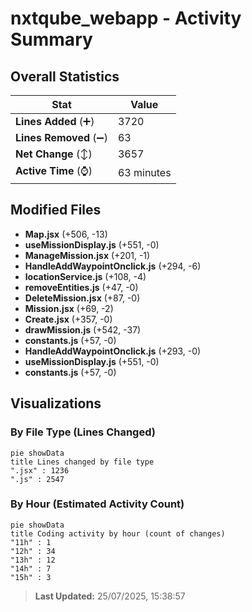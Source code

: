 # nxtqube_webapp - Activity Summary 

## Overall Statistics

| Stat                   | Value                                                             |
| ---------------------- | ----------------------------------------------------------------- |
| **Lines Added** (➕)   | 3720                                          |
| **Lines Removed** (➖) | 63                                        |
| **Net Change** (↕)    | 3657                |
| **Active Time** (⌚)   | 63 minutes |


## Modified Files
- **Map.jsx** (+506, -13)
- **useMissionDisplay.js** (+551, -0)
- **ManageMission.jsx** (+201, -1)
- **HandleAddWaypointOnclick.js** (+294, -6)
- **locationService.js** (+108, -4)
- **removeEntities.js** (+47, -0)
- **DeleteMission.jsx** (+87, -0)
- **Mission.jsx** (+69, -2)
- **Create.jsx** (+357, -0)
- **drawMission.js** (+542, -37)
- **constants.js** (+57, -0)
- **HandleAddWaypointOnclick.js** (+293, -0)
- **useMissionDisplay.js** (+551, -0)
- **constants.js** (+57, -0)

## Visualizations

### By File Type (Lines Changed)

```mermaid
pie showData
title Lines changed by file type
".jsx" : 1236
".js" : 2547
```

### By Hour (Estimated Activity Count)

```mermaid
pie showData
title Coding activity by hour (count of changes)
"11h" : 1
"12h" : 34
"13h" : 12
"14h" : 7
"15h" : 3
```


> **Last Updated:** 25/07/2025, 15:38:57